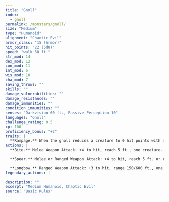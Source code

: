 ```yaml
---
title: "Gnoll"
index:
  - gnoll
permalink: /monsters/gnoll/
size: "Medium"
type: "Humanoid"
alignment: "Chaotic Evil"
armor_class: "15 (Armor)"
hit_points: "22 (5d8)"
speed: "walk 30 ft."
str_mod: 14
dex_mod: 12
con_mod: 11
int_mod: 6
wis_mod: 10
cha_mod: 7
saving_throws: ""
skills: ""
damage_vulnerabilities: ""
damage_resistances: ""
damage_immunities: ""
condition_immunities: ""
senses: "Darkvision 60 ft., Passive Perception 10"
languages: "Gnoll"
challenge_rating: 0.5
xp: 100
proficiency_bonus: "+2"
traits: |
  **Rampage.** When the gnoll reduces a creature to 0 hit points with a melee attack on its turn, the gnoll can take a bonus action to move up to half its speed and make a bite attack.
actions: |
  **Bite.** Melee Weapon Attack: +4 to hit, reach 5 ft., one creature. Hit: 4 (1d4 + 2) piercing damage.

  **Spear.** Melee or Ranged Weapon Attack: +4 to hit, reach 5 ft. or range 20/60 ft., one target. Hit: 5 (1d6 + 2) piercing damage, or 6 (1d8 + 2) piercing damage if used with two hands to make a melee attack.

  **Longbow.** Ranged Weapon Attack: +3 to hit, range 150/600 ft., one target. Hit: 5 (1d8 + 1) piercing damage.  
legendary_actions: |
  
description: ""
excerpt: "Medium Humanoid, Chaotic Evil"
source: "Basic Rules"
---
```

